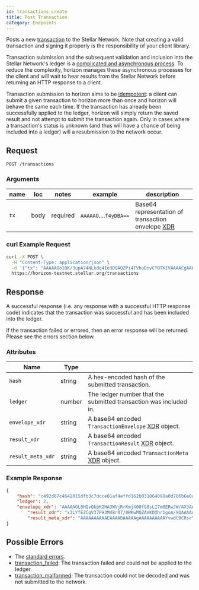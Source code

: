 ```yaml
---
id: transactions_create
title: Post Transaction
category: Endpoints
---
```


Posts a new [transaction](./resources/transaction.md) to the Stellar Network.
Note that creating a valid transaction and signing it properly is the
responsibility of your client library.

Transaction submission and the subsequent validation and inclusion into the
Stellar Network's ledger is a [complicated and asynchronous
process](https://stellar.org/developers/learn/concepts/transactions.html#life-cycle).
To reduce the complexity, horizon manages these asynchronous processes for the
client and will wait to hear results from the Stellar Network before returning
an HTTP response to a client.

Transaction submission to horizon aims to be
[idempotent](https://en.wikipedia.org/wiki/Idempotence#Computer_science_meaning):
a client can submit a given transaction to horizon more than once and horizon
will behave the same each time.  If the transaction has already been
successfully applied to the ledger, horizon will simply return the saved result
and not attempt to submit the transaction again. Only in cases where a
transaction's status is unknown (and thus will have a chance of being included
into a ledger) will a resubmission to the network occur.

## Request

```
POST /transactions
```

### Arguments

| name | loc  |  notes   |                                                                                                                                                                                                                 example                                                                                                                                                                                                                  | description |
| ---- | ---- | -------- | ---------------------------------------------------------------------------------------------------------------------------------------------------------------------------------------------------------------------------------------------------------------------------------------------------------------------------------------------------------------------------------------------------------------------------------------- | ----------- |
| `tx` | body | required | `AAAAAO`....`f4yDBA==` | Base64 representation of transaction envelope [XDR](../../learn/xdr.md) |


### curl Example Request

```sh
curl -X POST \
  -H "Content-Type: application/json" \
  -d '{"tx": "AAAAAOo1QK/3upA74NLkdq4Io3DQAQZPi4TVhuDnvCYQTKIVAAAACgAAH8AAAAABAAAAAAAAAAAAAAABAAAAAQAAAADqNUCv97qQO+DS5HauCKNw0AEGT4uE1Ybg57wmEEyiFQAAAAEAAAAAZc2EuuEa2W1PAKmaqVquHuzUMHaEiRs//+ODOfgWiz8AAAAAAAAAAAAAA+gAAAAAAAAAARBMohUAAABAPnnZL8uPlS+c/AM02r4EbxnZuXmP6pQHvSGmxdOb0SzyfDB2jUKjDtL+NC7zcMIyw4NjTa9Ebp4lvONEf4yDBA=="}' \
  https://horizon-testnet.stellar.org/transactions
```

## Response

A successful response (i.e. any response with a successful HTTP response code)
indicates that the transaction was successful and has been included into the
ledger.

If the transaction failed or errored, then an error response will be returned. Please see the errors section below.

### Attributes

| Name              | Type   |                                                                       |
|-------------------|--------|-----------------------------------------------------------------------|
| `hash`            | string | A hex-encoded hash of the submitted transaction.                      |
| `ledger`          | number | The ledger number that the submitted transaction was included in.     |
| `envelope_xdr`    | string | A base64 encoded `TransactionEnvelope` [XDR](../learn/xdr.md) object. |
| `result_xdr`      | string | A base64 encoded `TransactionResult` [XDR](../learn/xdr.md) object.   |
| `result_meta_xdr` | string | A base64 encoded `TransactionMeta` [XDR](../learn/xdr.md) object.     |

### Example Response

```json
{
    "hash": "c492d87c4642815dfb3c7dcce01af4effd162b031064098a0d786b6e0a00fd74",
    "ledger": 2,
    "envelope_xdr": "AAAAAGL8HQvQkbK2HA3WVjRrKmjX00fG8sLI7m0ERwJW/AX3AAAACgAAAAAAAAABAAAAAAAAAAAAAAABAAAAAAAAAAAAAAAArqN6LeOagjxMaUP96Bzfs9e0corNZXzBWJkFoK7kvkwAAAAAO5rKAAAAAAAAAAABVvwF9wAAAEAKZ7IPj/46PuWU6ZOtyMosctNAkXRNX9WCAI5RnfRk+AyxDLoDZP/9l3NvsxQtWj9juQOuoBlFLnWu8intgxQA",
		"result_xdr": "xJLYfEZCgV37PH3M4Br07/0WKwMQZAmKDXhrbgoA/XQAAAAAAAAACgAAAAAAAAABAAAAAAAAAAAAAAAAAAAAAA==",
		"result_meta_xdr": "AAAAAAAAAAEAAAABAAAAAgAAAAAAAAAAYvwdC9CRsrYcDdZWNGsqaNfTR8bywsjubQRHAlb8BfcBY0V4XYn/9gAAAAAAAAABAAAAAAAAAAAAAAAAAAAAAAEAAAAAAAAAAAAAAAAAAAAAAAABAAAAAgAAAAAAAAACAAAAAAAAAACuo3ot45qCPExpQ/3oHN+z17Ryis1lfMFYmQWgruS+TAAAAAA7msoAAAAAAgAAAAAAAAAAAAAAAAAAAAAAAAAAAQAAAAAAAAAAAAAAAAAAAAAAAAEAAAACAAAAAAAAAABi/B0L0JGythwN1lY0aypo19NHxvLCyO5tBEcCVvwF9wFjRXgh7zX2AAAAAAAAAAEAAAAAAAAAAAAAAAAAAAAAAQAAAAAAAAAAAAAAAAAAAA=="
}
```

## Possible Errors

- The [standard errors](../learn/errors.md#Standard_Errors).
- [transaction_failed](./errors/transaction-failed.md): The transaction failed and could not be applied to the ledger.
- [transaction_malformed](./errors/transaction-malformed.md): The transaction could not be decoded and was not submitted to the network.

